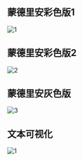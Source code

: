 蒙德里安彩色版1
---------------
![1](https://user-images.githubusercontent.com/90953713/137487031-785d9956-afed-417c-a5fa-7926398a44f5.jpg)


蒙德里安彩色版2
---------------
![2](https://user-images.githubusercontent.com/90953713/137486510-566e153f-5b19-4819-90f7-8183abd53e67.jpg)

蒙德里安灰色版
--------------
![3](https://user-images.githubusercontent.com/90953713/137486556-8fe43eba-b26c-4b35-90b1-7abd5ce1e044.jpg)

文本可视化
----------
![1](https://user-images.githubusercontent.com/90953713/137486606-0069a7b1-1f6c-4b02-aeda-35085307f8a1.jpg)
